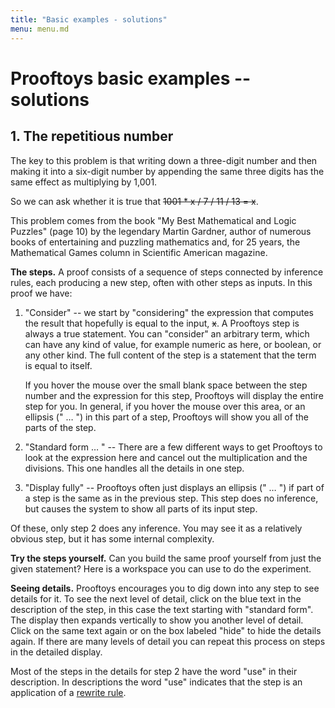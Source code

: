 ```yaml
---
title: "Basic examples - solutions"
menu: menu.md
---
```


# Prooftoys basic examples -- solutions

<a name=repetitious-number id=example></a>
## 1. The repetitious number

The key to this problem is that writing down a three-digit number and
then making it into a six-digit number by appending the same three
digits has the same effect as multiplying by 1,001.

So we can ask whether it is true that
<s>1001 * x / 7 / 11 / 13 = x</s>.

<div class="proof-display mb-4" data-steps='
(steps
(1 consider (t ((((1001 * x) / 7) / 11) / 13)))
(2 simplifyFocalPart (s 1))
(3 arrangeTerm (s 2) (path "/right/right"))
(4 display (s 3))
)'></div>

This problem comes from the book "My Best Mathematical and Logic
Puzzles" (page 10) by the legendary Martin Gardner, author of numerous
books of entertaining and puzzling mathematics and, for 25 years, the
Mathematical Games column in Scientific American magazine.

**The steps.** A proof consists of a sequence of steps connected by
inference rules, each producing a new step, often with other steps as
inputs.  In this proof we have:

1. "Consider" -- we start by "considering" the expression that
   computes the result that hopefully is equal to the input, <s>x</s>.
   A Prooftoys step is always a true statement.  You can "consider" an
   arbitrary term, which can have any kind of value, for example
   numeric as here, or boolean, or any other kind.  The full content
   of the step is a statement that the term is equal to itself.

     If you hover the mouse over the small blank space between the step
   number and the expression for this step, Prooftoys will display the
   entire step for you.  In general, if you hover the mouse over this
   area, or an ellipsis (" &hellip; ") in this part of a step,
   Prooftoys will show you all of the parts of the step.
   
2.  "Standard form &hellip; " -- There are a few different ways to get
    Prooftoys to look at the expression here and cancel out the
    multiplication and the divisions.  This one handles all the
    details in one step.
	
3.  "Display fully" -- Prooftoys often just displays an ellipsis ("
    &hellip; ") if part of a step is the same as in the previous step.
    This step does no inference, but causes the system to show all
    parts of its input step.

Of these, only step 2 does any inference.  You may see it as a
relatively obvious step, but it has some internal complexity.

**Try the steps yourself.** Can you build the same proof yourself
from just the given statement?  Here is a workspace you can use
to do the experiment.

<div class="proof-editor mb-4" data-steps='
(steps
(1 given (t ((((1001 * x) / 7) / 11) / 13)))
)'></div>

**Seeing details.** Prooftoys encourages you to dig down into any step
to see details for it.  To see the next level of detail, click on the
blue text in the description of the step, in this case the text
starting with "standard form".  The display then expands vertically to
show you another level of detail.  Click on the same text again or on
the box labeled "hide" to hide the details again.  If there are many
levels of detail you can repeat this process on steps in the detailed
display.

Most of the steps in the details for step 2 have the word "use" in
their description.  In descriptions the word "use" indicates that the
step is an application of a [rewrite
rule](/inference/#replacement-and-rewriting).

